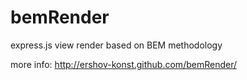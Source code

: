 bemRender
=========

express.js view render based on BEM methodology

more info:
http://ershov-konst.github.com/bemRender/